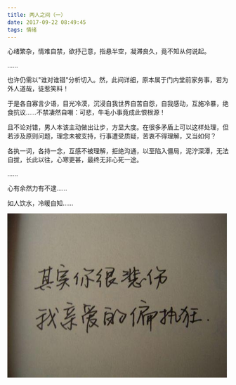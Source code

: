 ```yaml
---
title: 两人之间（一）
date: 2017-09-22 08:49:45
tags: 情绪
---
```


心绪繁杂，情难自禁，欲抒己意，指悬半空，凝滞良久，竟不知从何说起。

……

<!-- more -->

也许仍需以"谁对谁错"分析切入。然，此间详细，原本属于门内堂前家务事，若为外人道哉，徒惹笑料！

于是各自寡言少语，目光冷漠，沉浸自我世界自苦自怨，自我感动，互施冷暴，绝食抗议……不禁凄然自嘲：可悲，牛毛小事竟成此恨根源！

且不论对错，男人本该主动做出让步，方显大度。在很多矛盾上可以这样处理，但若涉及原则问题，理念未被支持，行事遭受质疑，苦衷不得理解，又当如何？

各执一词，各持一念，互感不被理解，拒绝沟通，以至陷入僵局，泥泞深潭，无法自拔，长此以往，心寒更甚，最终无非心死一途。

……

心有余然力有不逮……

如人饮水，冷暖自知……

![待此间事了，携你看尽人间繁华...](/images/sad.jpg)
